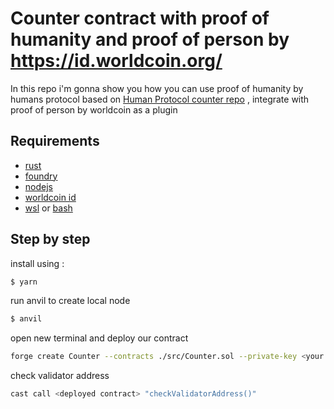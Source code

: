 # Counter contract with proof of humanity and proof of person by https://id.worldcoin.org/

In this repo i'm gonna show you how you can use proof of humanity by humans protocol based on [Human Protocol counter repo](https://github.com/Human-Protocol/poh-counter-example) , integrate with proof of person by worldcoin as a plugin

## Requirements

- [rust](https://sterlingcobb.medium.com/installing-rustup-on-macosx-and-fish-shell-a6102353ee18)
- [foundry](https://getfoundry.sh/)
- [nodejs](https://nodejs.org/en/)
- [worldcoin id](https://id.worldcoin.org/)
- [wsl](https://learn.microsoft.com/en-us/windows/wsl/install) or [bash](https://en.wikipedia.org/wiki/Bash_(Unix_shell))

## Step by step

install using :

```bash
$ yarn
```

run anvil to create local node

```bash
$ anvil
```

open new terminal and deploy our contract

```bash
forge create Counter --contracts ./src/Counter.sol --private-key <your private key>
```

check validator address

```bash
cast call <deployed contract> "checkValidatorAddress()"
```

